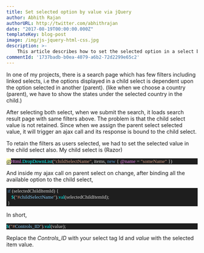 ```yaml
---
title: Set selected option by value via jQuery
author: Abhith Rajan
authorURL: http://twitter.com/abhithrajan
date: "2017-08-19T00:00:00.000Z"
templateKey: blog-post
image: /img/js-jquery-html-css.jpg
description: >-
    This article describes how to set the selected option in a select by its value via jQuery.
commentId: '1737badb-b0ea-4079-a6b2-72d2299e65c2'
---
```


In one of my projects, there is a search page which has few filters including linked selects, i.e the options displayed in a child select is dependent upon the option selected in another (parent). (like when we choose a country (parent), we have to show the states under the selected country in the child.)

After selecting both select, when we submit the search, it loads search result page with same filters above. The problem is that the child select value is not retained. Since when we assign the parent select selected value, it will trigger an ajax call and its response is bound to the child select.

To retain the filters as users selected, we had to set the selected value in the child select also. My child select is (Razor)

<pre style="font-family: Fantasque Sans Mono; font-size: 13; color: gainsboro; background: #1e1e1e;"><span style="color: black; background: #ffffb3;">@</span><span style="color: violet;">Html</span><span style="color: #b4b4b4;">.</span><span style="color: cyan;">DropDownList</span>(<span style="color: #d69d85;">"childSelectName"</span>, items, <span style="color: #569cd6;">new</span> { <span style="color: violet;">@</span><span style="color: violet;">name</span> <span style="color: #b4b4b4;">=</span> <span style="color: #d69d85;">"someName"</span> })
</pre>

And inside my ajax call on parent select on change, after binding all the available option to the child select,

<pre style="font-family: Fantasque Sans Mono; font-size: 13; color: gainsboro; background: #1e1e1e;"> <span style="color: #569cd6;">if</span> (selectedChildItemId) {
    <span style="color: cyan;">$</span>(<span style="color: #d69d85;">"#</span><span style="color: lightskyblue;">childSelectName</span><span style="color: #d69d85;">"</span>).<span style="color: cyan;">val</span>(selectedChildItemId);
 }</pre>

In short,

<pre style="font-family: Fantasque Sans Mono; font-size: 13; color: gainsboro; background: #1e1e1e;"><span style="color: cyan;">$</span>(<span style="color: #d69d85;">"#</span><span style="color: lightskyblue;">Controls_ID</span><span style="color: #d69d85;">"</span>).<span style="color: cyan;">val</span>(<span style="color: lightgray;">value</span>);
</pre>

Replace the <em>Controls_ID</em> with your select tag Id and <em>value</em> with the selected item value.
